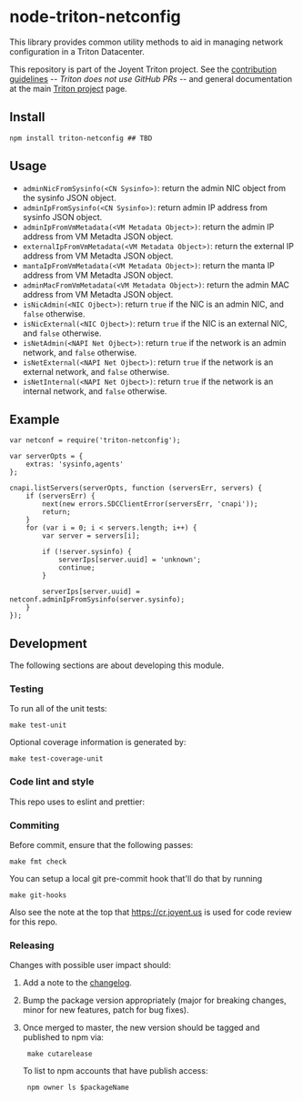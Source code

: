 # node-triton-netconfig

This library provides common utility methods to aid in managing network configuration in a Triton Datacenter.

This repository is part of the Joyent Triton project. See the [contribution
guidelines](https://github.com/joyent/triton/blob/master/CONTRIBUTING.md) --
*Triton does not use GitHub PRs* -- and general documentation at the main
[Triton project](https://github.com/joyent/triton) page.

## Install

```
npm install triton-netconfig ## TBD
```

## Usage

* `adminNicFromSysinfo(<CN Sysinfo>)`: return the admin NIC object from the sysinfo JSON object.
* `adminIpFromSysinfo(<CN Sysinfo>)`: return admin IP address from sysinfo JSON object.
* `adminIpFromVmMetadata(<VM Metadata Object>)`: return the admin IP address from VM Metadta JSON object.
* `externalIpFromVmMetadata(<VM Metadata Object>)`: return the external IP address from VM Metadta JSON object.
* `mantaIpFromVmMetadata(<VM Metadata Object>)`: return the manta IP address from VM Metadta JSON object.
* `adminMacFromVmMetadata(<VM Metadata Object>)`: return the admin MAC address from VM Metadta JSON object.
* `isNicAdmin(<NIC Ojbect>)`: return `true` if the NIC is an admin NIC, and `false` otherwise.
* `isNicExternal(<NIC Ojbect>)`: return `true` if the NIC is an external NIC, and `false` otherwise.
* `isNetAdmin(<NAPI Net Ojbect>)`: return `true` if the network is an admin network, and `false` otherwise.
* `isNetExternal(<NAPI Net Ojbect>)`: return `true` if the network is an external network, and `false` otherwise.
* `isNetInternal(<NAPI Net Ojbect>)`: return `true` if the network is an internal network, and `false` otherwise.

## Example

```
var netconf = require('triton-netconfig');

var serverOpts = {
    extras: 'sysinfo,agents'
};

cnapi.listServers(serverOpts, function (serversErr, servers) {
    if (serversErr) {
        next(new errors.SDCClientError(serversErr, 'cnapi'));
        return;
    }
    for (var i = 0; i < servers.length; i++) {
        var server = servers[i];

        if (!server.sysinfo) {
            serverIps[server.uuid] = 'unknown';
            continue;
        }

        serverIps[server.uuid] = netconf.adminIpFromSysinfo(server.sysinfo);
    }
});
```

## Development

The following sections are about developing this module.

### Testing

To run all of the unit tests:

    make test-unit

Optional coverage information is generated by:

    make test-coverage-unit


### Code lint and style

This repo uses to eslint and prettier:


### Commiting

Before commit, ensure that the following passes:

    make fmt check

You can setup a local git pre-commit hook that'll do that by running

    make git-hooks

Also see the note at the top that https://cr.joyent.us is used for code review
for this repo.


### Releasing

Changes with possible user impact should:

1. Add a note to the [changelog](./CHANGES.md).
2. Bump the package version appropriately (major for breaking changes, minor
   for new features, patch for bug fixes).
3. Once merged to master, the new version should be tagged and published to npm
   via:

        make cutarelease

   To list to npm accounts that have publish access:

        npm owner ls $packageName
